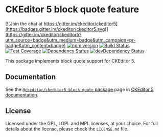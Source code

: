 CKEditor 5 block quote feature
========================================

[![Join the chat at https://gitter.im/ckeditor/ckeditor5](https://badges.gitter.im/ckeditor/ckeditor5.svg)](https://gitter.im/ckeditor/ckeditor5?utm_source=badge&utm_medium=badge&utm_campaign=pr-badge&utm_content=badge)
[![npm version](https://badge.fury.io/js/%40ckeditor%2Fckeditor5-block-quote.svg)](https://www.npmjs.com/package/@ckeditor/ckeditor5-block-quote)
[![Build Status](https://travis-ci.org/ckeditor/ckeditor5-block-quote.svg?branch=master)](https://travis-ci.org/ckeditor/ckeditor5-block-quote)
[![Test Coverage](https://codeclimate.com/github/ckeditor/ckeditor5-block-quote/badges/coverage.svg)](https://codeclimate.com/github/ckeditor/ckeditor5-block-quote/coverage)
[![Dependency Status](https://david-dm.org/ckeditor/ckeditor5-block-quote/status.svg)](https://david-dm.org/ckeditor/ckeditor5-block-quote)
[![devDependency Status](https://david-dm.org/ckeditor/ckeditor5-block-quote/dev-status.svg)](https://david-dm.org/ckeditor/ckeditor5-block-quote?type=dev)

This package implements block quote support for CKEditor 5.

## Documentation

See the [`@ckeditor/ckeditor5-block-quote` package](https://ckeditor5.github.io/docs/nightly/ckeditor5/latest/api/block-quote.html) page in [CKEditor 5 documentation](https://ckeditor5.github.io/docs/nightly/ckeditor5/latest/).

## License

Licensed under the GPL, LGPL and MPL licenses, at your choice. For full details about the license, please check the `LICENSE.md` file.
